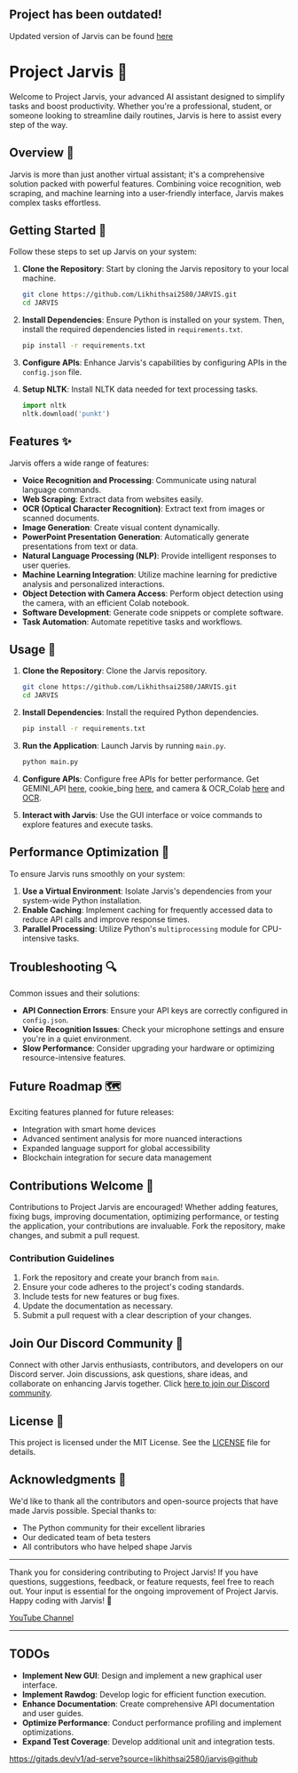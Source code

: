 ## Project has been outdated!

Updated version of Jarvis can be found [here](https://github.com/Likhithsai2580/JARVIS-MARK5)

# Project Jarvis 🎯

Welcome to Project Jarvis, your advanced AI assistant designed to simplify tasks and boost productivity. Whether you're a professional, student, or someone looking to streamline daily routines, Jarvis is here to assist every step of the way.

## Overview 🚀

Jarvis is more than just another virtual assistant; it's a comprehensive solution packed with powerful features. Combining voice recognition, web scraping, and machine learning into a user-friendly interface, Jarvis makes complex tasks effortless.

## Getting Started 🔧

Follow these steps to set up Jarvis on your system:

1. **Clone the Repository**: Start by cloning the Jarvis repository to your local machine.
    ```bash
    git clone https://github.com/Likhithsai2580/JARVIS.git
    cd JARVIS
    ```

2. **Install Dependencies**: Ensure Python is installed on your system. Then, install the required dependencies listed in `requirements.txt`.
    ```bash
    pip install -r requirements.txt
    ```

3. **Configure APIs**: Enhance Jarvis's capabilities by configuring APIs in the `config.json` file.

4. **Setup NLTK**: Install NLTK data needed for text processing tasks.
    ```python
    import nltk
    nltk.download('punkt')
    ```

## Features ✨

Jarvis offers a wide range of features:

- **Voice Recognition and Processing**: Communicate using natural language commands.
- **Web Scraping**: Extract data from websites easily.
- **OCR (Optical Character Recognition)**: Extract text from images or scanned documents.
- **Image Generation**: Create visual content dynamically.
- **PowerPoint Presentation Generation**: Automatically generate presentations from text or data.
- **Natural Language Processing (NLP)**: Provide intelligent responses to user queries.
- **Machine Learning Integration**: Utilize machine learning for predictive analysis and personalized interactions.
- **Object Detection with Camera Access**: Perform object detection using the camera, with an efficient Colab notebook.
- **Software Development**: Generate code snippets or complete software.
- **Task Automation**: Automate repetitive tasks and workflows.

## Usage 🚀

1. **Clone the Repository**: Clone the Jarvis repository.
    ```bash
    git clone https://github.com/Likhithsai2580/JARVIS.git
    cd JARVIS
    ```

2. **Install Dependencies**: Install the required Python dependencies.
    ```bash
    pip install -r requirements.txt
    ```

3. **Run the Application**: Launch Jarvis by running `main.py`.
    ```bash
    python main.py
    ```

4. **Configure APIs**: Configure free APIs for better performance. Get GEMINI_API [here](https://aistudio.google.com/app/apikey), cookie_bing [here](https://bing.com), and camera & OCR_Colab [here](https://colab.research.google.com/drive/1xenMnAqGydJnsNV5C9aQ4ysrOCdNgXdf?usp=sharing) and [OCR](https://colab.research.google.com/drive/182IO3kVuEtX2fX3RgB4G_nlr_hkFKriD?usp=sharing).

5. **Interact with Jarvis**: Use the GUI interface or voice commands to explore features and execute tasks.

## Performance Optimization 🚀

To ensure Jarvis runs smoothly on your system:

1. **Use a Virtual Environment**: Isolate Jarvis's dependencies from your system-wide Python installation.
2. **Enable Caching**: Implement caching for frequently accessed data to reduce API calls and improve response times.
3. **Parallel Processing**: Utilize Python's `multiprocessing` module for CPU-intensive tasks.

## Troubleshooting 🔍

Common issues and their solutions:

- **API Connection Errors**: Ensure your API keys are correctly configured in `config.json`.
- **Voice Recognition Issues**: Check your microphone settings and ensure you're in a quiet environment.
- **Slow Performance**: Consider upgrading your hardware or optimizing resource-intensive features.

## Future Roadmap 🗺️

Exciting features planned for future releases:

- Integration with smart home devices
- Advanced sentiment analysis for more nuanced interactions
- Expanded language support for global accessibility
- Blockchain integration for secure data management

## Contributions Welcome 🤝

Contributions to Project Jarvis are encouraged! Whether adding features, fixing bugs, improving documentation, optimizing performance, or testing the application, your contributions are invaluable. Fork the repository, make changes, and submit a pull request.

### Contribution Guidelines

1. Fork the repository and create your branch from `main`.
2. Ensure your code adheres to the project's coding standards.
3. Include tests for new features or bug fixes.
4. Update the documentation as necessary.
5. Submit a pull request with a clear description of your changes.

## Join Our Discord Community 🎉

Connect with other Jarvis enthusiasts, contributors, and developers on our Discord server. Join discussions, ask questions, share ideas, and collaborate on enhancing Jarvis together. Click [here to join our Discord community](https://discord.gg/4EMqEcb458).

## License 📄

This project is licensed under the MIT License. See the [LICENSE](LICENSE) file for details.

## Acknowledgments 👏

We'd like to thank all the contributors and open-source projects that have made Jarvis possible. Special thanks to:

- The Python community for their excellent libraries
- Our dedicated team of beta testers
- All contributors who have helped shape Jarvis

---

Thank you for considering contributing to Project Jarvis! If you have questions, suggestions, feedback, or feature requests, feel free to reach out. Your input is essential for the ongoing improvement of Project Jarvis. Happy coding with Jarvis! 🤖

[YouTube Channel](https://www.youtube.com/@Hackersareherewhereareyou/featured)

---

## TODOs

- **Implement New GUI**: Design and implement a new graphical user interface.
- **Implement Rawdog**: Develop logic for efficient function execution.
- **Enhance Documentation**: Create comprehensive API documentation and user guides.
- **Optimize Performance**: Conduct performance profiling and implement optimizations.
- **Expand Test Coverage**: Develop additional unit and integration tests.

<!-- GitAds-Verify: L85NE7GXCYA9TE6524GQZK2FPZ6SEFZS -->
https://gitads.dev/v1/ad-serve?source=likhithsai2580/jarvis@github